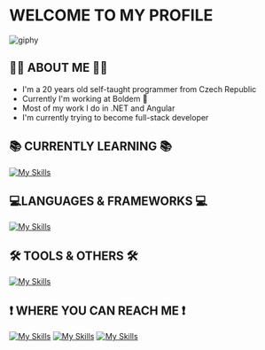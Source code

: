 # WELCOME TO MY PROFILE
![giphy](https://user-images.githubusercontent.com/103818716/228606700-d6719272-57ff-4387-89c6-9ebbd9bf44d9.gif)
## 👨‍💻 ABOUT ME 👨‍💻
- I'm a 20 years old self-taught programmer from Czech Republic
- Currently I'm working at Boldem 💙
- Most of my work I do in .NET and Angular
- I'm currently trying to become full-stack developer
## 📚 CURRENTLY LEARNING 📚
[![My Skills](https://skillicons.dev/icons?i=angular,figma,bootstrap)](https://skillicons.dev)
## 💻LANGUAGES & FRAMEWORKS 💻
<div>

  [![My Skills](https://skillicons.dev/icons?i=cs,angular,ts,html,css,sass,js,py,arduino)](https://skillicons.dev) 
  
</div>

## 🛠 TOOLS & OTHERS 🛠
[![My Skills](https://skillicons.dev/icons?i=dotnet,visualstudio,vscode,webstorm,idea,bootstrap,kubernetes,git,azure,rabbitmq,docker,redis,figma,ps,jenkins,elasticsearch,prometheus,grafana,postman)](https://skillicons.dev)
## ❗ WHERE YOU CAN REACH ME ❗
  
[![My Skills](https://skillicons.dev/icons?i=discord)](discordapp.com/users/Dr0pyyy#9930)
[![My Skills](https://skillicons.dev/icons?i=instagram)](https://www.instagram.com/adam_koutnyy/)
[![My Skills](https://skillicons.dev/icons?i=twitter)](https://twitter.com/koutny_adam)
